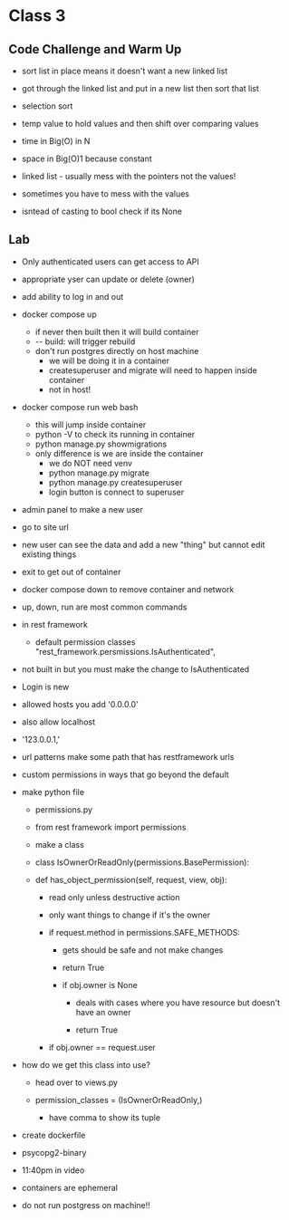 # Class 3

## Code Challenge and Warm Up

- sort list in place means it doesn't want a new linked list
- got through the linked list and put in a new list then sort that list
- selection sort
- temp value to hold values and then shift over comparing values
- time in Big(O) in N
- space in Big(O)1 because constant

- linked list - usually mess with the pointers not the values!
- sometimes you have to mess with the values

- isntead of casting to bool check if its None

## Lab

- Only authenticated users can get access to API
- appropriate yser can update or delete (owner)
- add ability to log in and out
- docker compose up 
  - if never then built then it will build container
  - -- build: will trigger rebuild
  - don't run postgres directly on host machine
    - we will be doing it in a container
    - createsuperuser and migrate will need to happen inside container
    - not in host!

- docker compose run web bash
  - this will jump inside container
  - python -V to check its running in container
  - python manage.py showmigrations
  - only difference is we are inside the container
    - we do NOT need venv
    - python manage.py migrate
    - python manage.py createsuperuser
    - login button is connect to superuser

- admin panel to make a new user
- go to site url 
- new user can see the data and add a new "thing" but cannot edit existing things
- exit to get out of container

- docker compose down to remove container and network
- up, down, run are most common commands

- in rest framework 
  - default permission classes
  "rest_framework.persmissions.IsAuthenticated",
- not built in but you must make the change to IsAuthenticated

- Login is new
- allowed hosts you add '0.0.0.0'
- also allow localhost
- '123.0.0.1,'

- url patterns make some path that has restframework urls

- custom permissions in ways that go beyond the default

- make python file 
  - permissions.py

  - from rest framework import permissions

  - make a class

  - class IsOwnerOrReadOnly(permissions.BasePermission):
  
  - def has_object_permission(self, request, view, obj):

    - read only unless destructive action
    - only want things to change if it's the owner

    - if request.method in permissions.SAFE_METHODS:

      - gets should be safe and not make changes

      - return True

      - if obj.owner is None
        - deals with cases where you have resource but doesn't have an owner

        - return True

     - if obj.owner == request.user

- how do we get this class into use?
  - head over to views.py

  - permission_classes = (IsOwnerOrReadOnly,)
    - have comma to show its tuple

- create dockerfile 

-  psycopg2-binary

- 11:40pm in video

- containers are ephemeral 

- do not run postgress on machine!!
